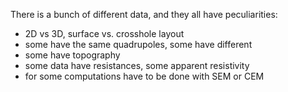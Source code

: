 There is a bunch of different data, and they all have peculiarities:
* 2D vs 3D, surface vs. crosshole layout
* some have the same quadrupoles, some have different
* some have topography
* some data have resistances, some apparent resistivity
* for some computations have to be done with SEM or CEM
